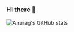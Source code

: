 ### Hi there 👋

<!--
**diegotormes/diegotormes** is a ✨ _special_ ✨ repository because its `README.md` (this file) appears on your GitHub profile.

Here are some ideas to get you started:

- 🔭 I’m currently working on ...
- 🌱 I’m currently learning ...
- 👯 I’m looking to collaborate on ...
- 🤔 I’m looking for help with ...
- 💬 Ask me about ...
- 📫 How to reach me: ...
- 😄 Pronouns: ...
- ⚡ Fun fact: ...
-->


![Anurag's GitHub stats](https://github-readme-stats.vercel.app/api?username=diegotormes&count_private=true&show_icons=true&theme=radical)
